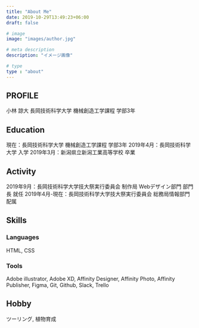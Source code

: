 ```yaml
---
title: "About Me"
date: 2019-10-29T13:49:23+06:00
draft: false

# image
image: "images/author.jpg"

# meta description
description: "イメージ画像"

# type
type : "about"
---
```

## PROFILE
小林 諒大
長岡技術科学大学 機械創造工学課程 学部3年


## Education
現在：長岡技術科学大学 機械創造工学課程 学部3年
2019年4月：長岡技術科学大学 入学
2019年3月：新潟県立新潟工業高等学校 卒業


## Activity
2019年9月：長岡技術科学大学技大祭実行委員会 制作局 Webデザイン部門 部門長 就任
2019年4月-現在：長岡技術科学大学技大祭実行委員会 総務局情報部門 配属


## Skills
### Languages
HTML, CSS


### Tools
Adobe illustrator, Adobe XD, Affinity Designer, Affinity Photo, Affinity Publisher, Figma, Git, Github, Slack, Trello


## Hobby
ツーリング, 植物育成
